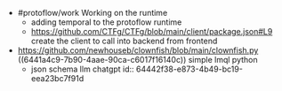 - #protoflow/work Working on the runtime
	- adding temporal to the protoflow runtime
	- https://github.com/CTFg/CTFg/blob/main/client/package.json#L9 create the client to call into backend from frontend
- https://github.com/newhouseb/clownfish/blob/main/clownfish.py ((6441a4c9-7b90-4aae-90ca-c6017f16140c)) simple lmql python
	- json schema llm chatgpt
	  id:: 64442f38-e873-4b49-bc19-eea23bc7f91d